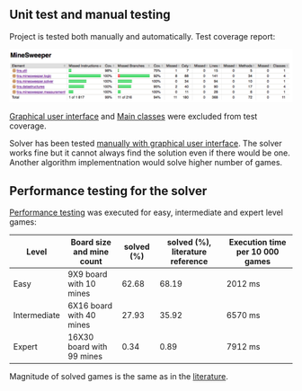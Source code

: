 
## Unit test and manual testing
Project is tested both manually and automatically. Test coverage report:

![tescoverage](https://github.com/idaliisa/MineSweeper/blob/master/documentation/pictures/testcoverage.png)

[Graphical user interface](https://github.com/idaliisa/MineSweeper/tree/master/MineSweeper/src/main/java/tira/mnesweeper/ui) and [Main classes](https://github.com/idaliisa/MineSweeper/tree/master/MineSweeper/src/main/java/tira/minesweeper/main) were excluded from test coverage.



Solver has been tested [manually with graphical user interface](https://github.com/idaliisa/MineSweeper/blob/master/MineSweeper/src/main/java/tira/minesweeper/main/JavaFXMineSweeper.java). The solver works fine but it cannot always find the solution even if there would be one. Another algorithm implementnation would solve higher number of games. 

## Performance testing for the solver

[Performance testing](https://github.com/idaliisa/MineSweeper/blob/master/MineSweeper/src/main/java/tira/minesweeper/main/Main.java) was executed for easy, intermediate and expert level games:


|Level |Board size and mine count | solved (%)  | solved (%), literature reference | Execution time per 10 000 games |
|------|--------------------------|-------------|----------------------------------|---------------------------------|
|Easy  | 9X9 board with 10 mines  | 62.68       | 68.19                 | 2012 ms |
|Intermediate| 6X16 board with 40 mines   | 27.93 | 35.92                 | 6570 ms |
|Expert | 16X30 board with 99 mines | 0.34       | 0.89                  | 7912 ms |

Magnitude of solved games is the same as in the [literature](https://dash.harvard.edu/bitstream/handle/1/14398552/BECERRA-SENIORTHESIS-2015.pdf?sequence=1).



